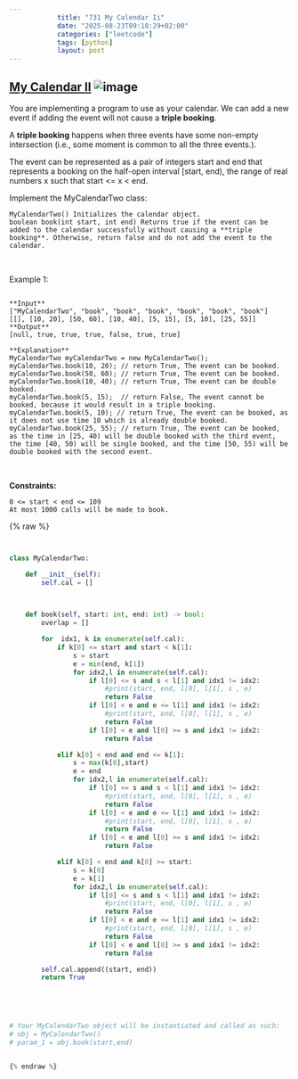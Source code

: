 ```yaml
---
            title: "731 My Calendar Ii"
            date: "2025-08-23T09:18:29+02:00"
            categories: ["leetcode"]
            tags: [python]
            layout: post
---
```

            
## [My Calendar II](https://leetcode.com/problems/my-calendar-ii) ![image](https://img.shields.io/badge/Difficulty-Medium-orange)

You are implementing a program to use as your calendar. We can add a new event if adding the event will not cause a **triple booking**.

A **triple booking** happens when three events have some non-empty intersection (i.e., some moment is common to all the three events.).

The event can be represented as a pair of integers start and end that represents a booking on the half-open interval [start, end), the range of real numbers x such that start <= x < end.

Implement the MyCalendarTwo class:

	MyCalendarTwo() Initializes the calendar object.
	boolean book(int start, int end) Returns true if the event can be added to the calendar successfully without causing a **triple booking**. Otherwise, return false and do not add the event to the calendar.

 

Example 1:

```

**Input**
["MyCalendarTwo", "book", "book", "book", "book", "book", "book"]
[[], [10, 20], [50, 60], [10, 40], [5, 15], [5, 10], [25, 55]]
**Output**
[null, true, true, true, false, true, true]

**Explanation**
MyCalendarTwo myCalendarTwo = new MyCalendarTwo();
myCalendarTwo.book(10, 20); // return True, The event can be booked. 
myCalendarTwo.book(50, 60); // return True, The event can be booked. 
myCalendarTwo.book(10, 40); // return True, The event can be double booked. 
myCalendarTwo.book(5, 15);  // return False, The event cannot be booked, because it would result in a triple booking.
myCalendarTwo.book(5, 10); // return True, The event can be booked, as it does not use time 10 which is already double booked.
myCalendarTwo.book(25, 55); // return True, The event can be booked, as the time in [25, 40) will be double booked with the third event, the time [40, 50) will be single booked, and the time [50, 55) will be double booked with the second event.

```

 

**Constraints:**

	0 <= start < end <= 109
	At most 1000 calls will be made to book.

{% raw %}


```python


class MyCalendarTwo:

    def __init__(self):
        self.cal = []

        

    def book(self, start: int, end: int) -> bool:
        overlap = []

        for  idx1, k in enumerate(self.cal):
            if k[0] <= start and start < k[1]:
                s = start
                e = min(end, k[1])
                for idx2,l in enumerate(self.cal):
                    if l[0] <= s and s < l[1] and idx1 != idx2:
                        #print(start, end, l[0], l[1], s , e)
                        return False
                    if l[0] < e and e <= l[1] and idx1 != idx2:
                        #print(start, end, l[0], l[1], s , e)
                        return False
                    if l[0] < e and l[0] >= s and idx1 != idx2:
                        return False

            elif k[0] < end and end <= k[1]:
                s = max(k[0],start)
                e = end
                for idx2,l in enumerate(self.cal):
                    if l[0] <= s and s < l[1] and idx1 != idx2:
                        #print(start, end, l[0], l[1], s , e)
                        return False
                    if l[0] < e and e <= l[1] and idx1 != idx2:
                        #print(start, end, l[0], l[1], s , e)
                        return False
                    if l[0] < e and l[0] >= s and idx1 != idx2:
                        return False

            elif k[0] < end and k[0] >= start:
                s = k[0]
                e = k[1]
                for idx2,l in enumerate(self.cal):
                    if l[0] <= s and s < l[1] and idx1 != idx2:
                        #print(start, end, l[0], l[1], s , e)
                        return False
                    if l[0] < e and e <= l[1] and idx1 != idx2:
                        #print(start, end, l[0], l[1], s , e)
                        return False
                    if l[0] < e and l[0] >= s and idx1 != idx2:
                        return False

        self.cal.append((start, end))
        return True
        

        


# Your MyCalendarTwo object will be instantiated and called as such:
# obj = MyCalendarTwo()
# param_1 = obj.book(start,end)


{% endraw %}
```
